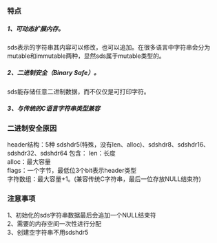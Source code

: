 ### 特点
##### 1、可动态扩展内存。
sds表示的字符串其内容可以修改，也可以追加。在很多语言中字符串会分为mutable和immutable两种，显然sds属于mutable类型的。
##### 2、二进制安全（Binary Safe）。
sds能存储任意二进制数据，而不仅仅是可打印字符。
##### 3、与传统的C语言字符串类型兼容

### 二进制安全原因
header结构：5种
sdshdr5(特殊，没有len、alloc)、sdshdr8、sdshdr16、sdshdr32、sdshdr64
包含：
len：长度  
alloc：最大容量  
flags：一个字节，最低位3个bit表示header类型  
字符数组：最大容量+1。(兼容传统C字符串，最后一位存放NULL结束符)  
### 注意事项
1、初始化的sds字符串数据最后会追加一个NULL结束符  
2、需要的内存空间一次性进行分配  
3、创建空字符串不用sdshdr5  